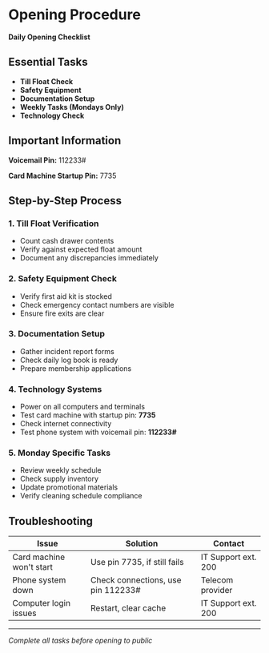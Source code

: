# Opening Procedure

**Daily Opening Checklist**

## Essential Tasks

- **Till Float Check**
- **Safety Equipment** 
- **Documentation Setup**
- **Weekly Tasks (Mondays Only)**
- **Technology Check**

## Important Information

**Voicemail Pin:** 112233#

**Card Machine Startup Pin:** 7735

## Step-by-Step Process

### 1. Till Float Verification
- Count cash drawer contents
- Verify against expected float amount
- Document any discrepancies immediately

### 2. Safety Equipment Check
- Verify first aid kit is stocked
- Check emergency contact numbers are visible
- Ensure fire exits are clear

### 3. Documentation Setup
- Gather incident report forms
- Check daily log book is ready
- Prepare membership applications

### 4. Technology Systems
- Power on all computers and terminals
- Test card machine with startup pin: **7735**
- Check internet connectivity
- Test phone system with voicemail pin: **112233#**

### 5. Monday Specific Tasks
- Review weekly schedule
- Check supply inventory
- Update promotional materials
- Verify cleaning schedule compliance

## Troubleshooting

| Issue | Solution | Contact |
|-------|----------|---------|
| Card machine won't start | Use pin 7735, if still fails | IT Support ext. 200 |
| Phone system down | Check connections, use pin 112233# | Telecom provider |
| Computer login issues | Restart, clear cache | IT Support ext. 200 |

---

*Complete all tasks before opening to public*
